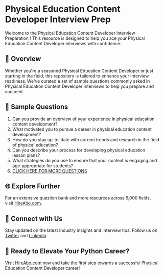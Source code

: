 # Physical Education Content Developer Interview Prep

Welcome to the Physical Education Content Developer Interview Preparation ! This resource is designed to help you ace your Physical Education Content Developer interviews with confidence.

## 🚀 Overview

Whether you're a seasoned Physical Education Content Developer or just starting in the field, this repository is tailored to enhance your interview readiness. We've curated a set of sample questions commonly asked in Physical Education Content Developer interviews to help you prepare and succeed.

## 📝 Sample Questions

1. Can you provide an overview of your experience in physical education content development?
2. What motivated you to pursue a career in physical education content development?
3. How do you stay up-to-date with current trends and research in the field of physical education?
4. Can you describe your process for developing physical education lesson plans?
5. What strategies do you use to ensure that your content is engaging and age-appropriate for students?
6. [CLICK HERE FOR MORE QUESTIONS](https://hireabo.com/job/15_4_32/Physical%20Education%20Content%20Developer)

## 🌐 Explore Further

For an extensive question bank and more resources across 5,000 fields, visit [HireAbo.com](https://www.hireabo.com).

## 📱 Connect with Us

Stay updated on the latest industry insights and interview tips. Follow us on [Twitter](https://twitter.com/hireabo) and [LinkedIn](https://www.linkedin.com/in/hire-abo-3609972a8/).

## 🚀 Ready to Elevate Your Python Career?

Visit [HireAbo.com](https://www.hireabo.com) now and take the first step towards a successful Physical Education Content Developer career!